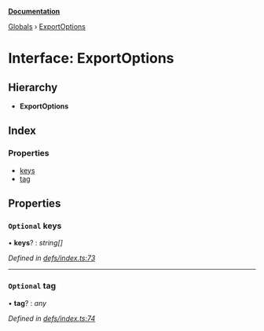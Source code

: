 **[Documentation](../README.md)**

[Globals](../README.md) › [ExportOptions](exportoptions.md)

# Interface: ExportOptions

## Hierarchy

* **ExportOptions**

## Index

### Properties

* [keys](exportoptions.md#optional-keys)
* [tag](exportoptions.md#optional-tag)

## Properties

### `Optional` keys

• **keys**? : *string[]*

*Defined in [defs/index.ts:73](https://github.com/badbatch/cachemap/blob/13ed388/packages/core/src/defs/index.ts#L73)*

___

### `Optional` tag

• **tag**? : *any*

*Defined in [defs/index.ts:74](https://github.com/badbatch/cachemap/blob/13ed388/packages/core/src/defs/index.ts#L74)*
